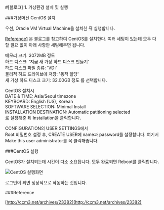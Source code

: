 #[블로그] 1. 가상환경 설치 및 실행

###가상머신 CentOS 설치

우선, Oracle VM Virtual Machine을 설치한 뒤 실행합니다.

[Reference1](http://ccm3.net/archives/23382) 본 블로그를 참고하여 CentOS를 설치한다. 여러 세팅이 있는데 모두 다 할 필요 없이 아래 사항만 세팅해주면 됩니다.

메모리 크기: 3072MB 정도  
하드 디스크: '지금 새 가상 하드 디스크 만들기'  
하드 디스크 파일 종류: 'VDI'  
물리적 하드 드라이브에 저장: '동적 할당'  
새 가상 하드 디스크 크기: 32.00GB 정도 
를 선택합니다. 

CentOS 설치시  
DATE & TIME: Asia/Seoul timezone  
KEYBOARD: English (US), Korean  
SOFTWARE SELECTION: Minimal Install  
INSTALLATION DESTINATION: Automatic patitioning selected  
로 설정해준 뒤 Installation을 클릭합니다.

CONFIGURATION의 USER SETTINGS에서  
Root 비밀번호 설정 후, CREATE USER에 name과 password를 설정합니다. 여기서 Make this user administrator를 꼭 클릭해줍니다.
<br>

###CentOS 실행

CentOS가 설치되는데 시간이 다소 소요됩니다. 모두 완료되면 Reboot를 클릭합니다.

![CentOS 실행화면](https://s3.ap-northeast-2.amazonaws.com/cdn.bkshin.com/devRecord/1_1.PNG)

로그인이 되면 정상적으로 작동하는 것입니다.
<br>

###Reference

[http://ccm3.net/archives/23382](http://ccm3.net/archives/23382)
